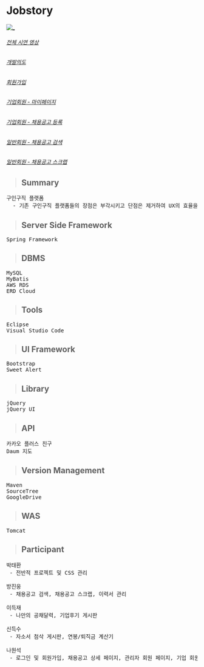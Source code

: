 # Jobstory

[![_](https://user-images.githubusercontent.com/43169472/50580182-eca6a580-0e8e-11e9-8f71-529abe5099d8.PNG)](https://www.youtube.com/watch?v=1LxRe6rdy_c&t=1s)
###### [전체 시연 영상](https://www.youtube.com/watch?v=1LxRe6rdy_c&t=1s)
###### [개발의도](https://www.youtube.com/watch?v=1LxRe6rdy_c&t=29s)
###### [회원가입](https://www.youtube.com/watch?v=1LxRe6rdy_c&t=132s)
###### [기업회원 - 마이페이지](https://www.youtube.com/watch?v=1LxRe6rdy_c&t=180s)
###### [기업회원 - 채용공고 등록](https://www.youtube.com/watch?v=1LxRe6rdy_c&t=194s)
###### [일반회원 - 채용공고 검색](https://www.youtube.com/watch?v=1LxRe6rdy_c&t=232s)
###### [일반회원 - 채용공고 스크랩](https://www.youtube.com/watch?v=1LxRe6rdy_c&t=257s)

> ## Summary
<pre>
구인구직 플랫폼
  - 기존 구인구직 플랫폼들의 장점은 부각시키고 단점은 제거하여 UX의 효율을 제고
</pre>

> ## Server Side Framework
<pre>
Spring Framework
</pre>

> ## DBMS
<pre>
MySQL
MyBatis 
AWS RDS
ERD Cloud
</pre>  

> ## Tools
<pre>
Eclipse
Visual Studio Code
</pre>

> ## UI Framework
<pre>
Bootstrap
Sweet Alert
</pre>

> ## Library
<pre>
jQuery
jQuery UI
</pre>

> ## API
<pre>
카카오 플러스 친구
Daum 지도
</pre>

> ## Version Management
<pre>
Maven
SourceTree
GoogleDrive
</pre>

> ## WAS
<pre>
Tomcat
</pre>

> ## Participant
<pre>
박태환
 - 전반적 프로젝트 및 CSS 관리
  
방진웅
 - 채용공고 검색, 채용공고 스크랩, 이력서 관리
  
이득재
 - 나만의 공채달력, 기업후기 게시판
  
신득수
 - 자소서 첨삭 게시판, 연봉/퇴직금 계산기
  
나원석
 - 로그인 및 회원가입, 채용공고 상세 페이지, 관리자 회원 페이지, 기업 회원 페이지
</pre>




